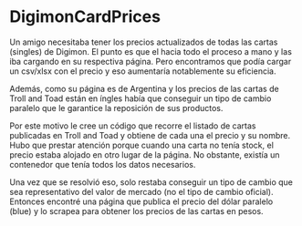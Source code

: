 # DigimonCardPrices

Un amigo necesitaba tener los precios actualizados de todas las cartas (singles) de Digimon. El punto es que el hacia todo el proceso a mano y las iba cargando en su respectiva página. Pero encontramos que podía cargar un csv/xlsx con el precio y eso aumentaría notablemente su eficiencia.

Además, como su página es de Argentina y los precios de las cartas de Troll and Toad están en íngles había que conseguir un tipo de cambio paralelo que le garantice la reposición de sus productos.

Por este motivo le cree un código que recorre el listado de cartas publicadas en Troll and Toad y obtiene de cada una el precio y su nombre. Hubo que prestar atención porque cuando una carta no tenía stock, el precio estaba alojado en otro lugar de la página. No obstante, existía un contenedor que tenía todos los datos necesarios.

Una vez que se resolvió eso, solo restaba conseguir un tipo de cambio que sea representativo del valor de mercado (no el tipo de cambio oficial). Entonces encontré una página que publica el precio del dólar paralelo (blue) y lo scrapea para obtener los precios de las cartas en pesos.